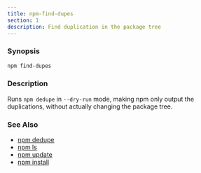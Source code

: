 ```yaml
---
title: npm-find-dupes
section: 1
description: Find duplication in the package tree
---
```


### Synopsis

```bash
npm find-dupes
```

### Description

Runs `npm dedupe` in `--dry-run` mode, making npm only output the
duplications, without actually changing the package tree.

### See Also

* [npm dedupe](/commands/npm-dedupe)
* [npm ls](/commands/npm-ls)
* [npm update](/commands/npm-update)
* [npm install](/commands/npm-install)
